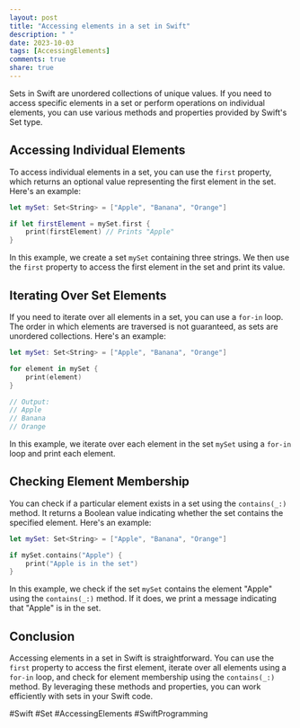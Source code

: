 ```yaml
---
layout: post
title: "Accessing elements in a set in Swift"
description: " "
date: 2023-10-03
tags: [AccessingElements]
comments: true
share: true
---
```


Sets in Swift are unordered collections of unique values. If you need to access specific elements in a set or perform operations on individual elements, you can use various methods and properties provided by Swift's Set type.

## Accessing Individual Elements

To access individual elements in a set, you can use the `first` property, which returns an optional value representing the first element in the set. Here's an example:

```swift
let mySet: Set<String> = ["Apple", "Banana", "Orange"]

if let firstElement = mySet.first {
    print(firstElement) // Prints "Apple"
}
```

In this example, we create a set `mySet` containing three strings. We then use the `first` property to access the first element in the set and print its value.

## Iterating Over Set Elements

If you need to iterate over all elements in a set, you can use a `for-in` loop. The order in which elements are traversed is not guaranteed, as sets are unordered collections. Here's an example:

```swift
let mySet: Set<String> = ["Apple", "Banana", "Orange"]

for element in mySet {
    print(element)
}

// Output:
// Apple
// Banana
// Orange
```

In this example, we iterate over each element in the set `mySet` using a `for-in` loop and print each element.

## Checking Element Membership

You can check if a particular element exists in a set using the `contains(_:)` method. It returns a Boolean value indicating whether the set contains the specified element. Here's an example:

```swift
let mySet: Set<String> = ["Apple", "Banana", "Orange"]

if mySet.contains("Apple") {
    print("Apple is in the set")
}
```

In this example, we check if the set `mySet` contains the element "Apple" using the `contains(_:)` method. If it does, we print a message indicating that "Apple" is in the set.

## Conclusion

Accessing elements in a set in Swift is straightforward. You can use the `first` property to access the first element, iterate over all elements using a `for-in` loop, and check for element membership using the `contains(_:)` method. By leveraging these methods and properties, you can work efficiently with sets in your Swift code.

#Swift #Set #AccessingElements #SwiftProgramming